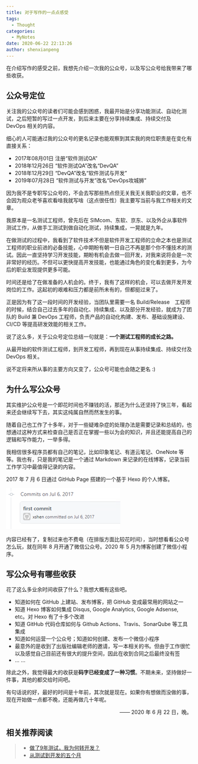 ```yaml
---
title: 对于写作的一点点感受
tags:
  - Thought
categories:
  - MyNotes
date: 2020-06-22 22:13:26
author: shenxianpeng
---
```


在介绍写作的感受之前，我想先介绍一次我的公众号，以及写公众号给我带来了哪些收获。

## 公众号定位

关注我的公众号的读者们可能会感到困惑，我最开始是分享功能测试、自动化测试，之后短暂的写过一点开发，到后来主要在分享持续集成、持续交付及 DevOps 相关的内容。

细心的人可能通过我的公众号的更名记录也能观察到其实我的岗位职责是在变化有直接关系：

* 2017年08月01日 注册“软件测试QA”
* 2018年12月26日 “软件测试QA”改名“DevQA”
* 2018年12月29日 “DevQA”改名“软件测试与开发”
* 2019年07月28日 “软件测试与开发”改名“DevOps攻城狮”

因为我不是专职写公众号的，不会去写那些热点但无关我无关我职业的文章，也不会因为观众老爷喜欢看啥我就写啥（这点很任性）我主要写当前与我工作相关的文章。

我原本是一名测试工程师，曾先后在 SIMcom、东软、京东、以及外企从事软件测试工作，从做手工测试到做自动化测试，持续集成，一晃就是九年。

在做测试的过程中，我看到了软件技术不但是软件开发工程师的立命之本也是测试工程师的职业前进的必备技能，心中期盼有朝一日自己不再是那个你不懂技术的测试。因此一直坚持学习开发技能，期盼有机会去做一回开发，对我来说将会是一次非常好的经历。不但可以更快提高开发技能，也能通过角色的变化看到更多，为今后的职业发现提供更多可能。

时间还是给了在做准备的人机会的。终于，我有了这样的机会，可以去做开发开发岗位的工作。这起初的艰难和压力都是前所未有的，但都挺过来了。

正是因为有了这一段时间的开发经验，当团队里需要一名 Build/Release　工程师的时候，结合自己过去多年的自动化、持续集成、以及部分开发经验，就成为了团队的 Build 兼 DevOps 工程师，负责产品的自动化构建、发布、基础设施建设、CI/CD 等提高研发效能的相关工作。

说了这么多，关于公众号定位总结一句就是：**一个测试工程师的成长之路。**

从最开始的软件测试工程师，到开发工程师，再到现在从事持续集成、持续交付及 DevOps 相关。

说不定将来所从事的主要方向又变了，公众号可能也会随之更名 :)

## 为什么写公众号

其实维护公众号是一个即花时间也不赚钱的活，那还为什么还坚持了快三年，看起来还会继续写下去，其实这纯属自然而然发生的事。

随着自己也工作了十多年，对于一些疑难杂症的处理办法是需要记录和总结的，也想通过这种方式来检查自己是否正在掌握一些以为会的知识，并且还能提高自己的逻辑和写作能力，一举多得。

我相信很多程序员都有自己的笔记，比如印象笔记、有道云笔记、OneNote 等等。我也有，只是我的笔记是一个通过 Markdown 来记录的在线博客，记录当前工作学习中最值得记录的内容。

2017 年 7 月 6 日通过 GitHub Page 搭建的一个基于 Hexo 的个人博客。

![第一次提交](about-my-wechat-official-account/blog-first-commit.png)

内容已经有了，复制过来也不费电（在排版方面比较花时间），当时想看看公众号怎么玩，就在同年 8 月开通了微信公众号。2020 年 5 月为博客创建了微信小程序。

## 写公众号有哪些收获

花了这么多业余时间收获了什么？我想大概有这些吧。

* 知道如何在 GitHub 上建站、发布博客，把 GitHub 变成最常用的网站之一
* 知道 Hexo 博客如何集成 Disqus, Google Analytics, Google Adsense, etc。对 Hexo 有了十多个改进
* 知道 GitHub 代码仓库如何与 Github Actions、Travis、SonarQube 等工具集成
* 知道如何运营一个公众号；知道如何创建、发布一个微信小程序
* 最意外的是收到了出版社编辑老师的邀请，写一本相关的书。但由于工作很忙以及感觉自己目前还有很大的提升空间，因此在收到合同之后最终没有签
* ... ...

除此之外，我觉得最大的收获是**码字已经变成了一种习惯**。不期未来，坚持做好一件事，其他的都交给时间吧。

有句话说的好，最好的时间是十年前，其次就是现在。如果你有想做而没做的事，现在开始做一点都不晚，还能再做几十年呢。

<p align="right">—— 2020 年 6 月 22 日，晚。</p>

## 相关推荐阅读

> * [做了9年测试，我为何转开发？](https://shenxianpeng.github.io/2018/07/why-I-move-to-development/)
> * [从测试到开发的五个月](https://shenxianpeng.github.io/2018/12/from-qa-to-dev/)



